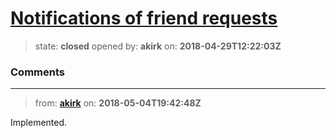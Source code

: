 # [Notifications of friend requests](https://github.com/akirk/friends/issues/12)

> state: **closed** opened by: **akirk** on: **2018-04-29T12:22:03Z**



### Comments

---
> from: [**akirk**](https://github.com/akirk/friends/issues/12#issuecomment-386712334) on: **2018-05-04T19:42:48Z**

Implemented.
